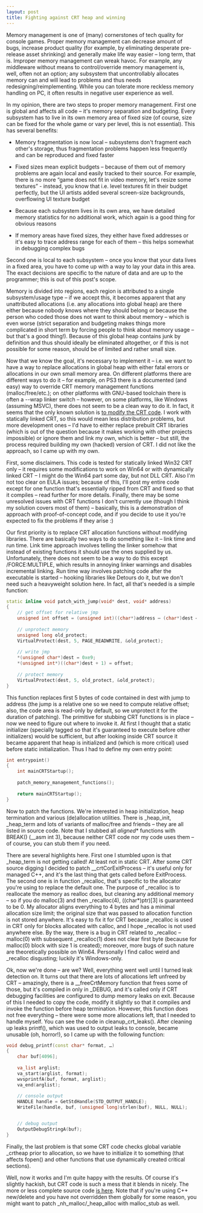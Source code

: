 ```yaml
---
layout: post
title: Fighting against CRT heap and winning
---
```


Memory management is one of (many) cornerstones of tech quality for console games. Proper memory management can decrease amount of bugs, increase product quality (for example, by eliminating desperate pre-release asset shrinking) and generally make life way easier – long term, that is. Improper memory management can wreak havoc. For example, any middleware without means to control/override memory management is, well, often not an option; any subsystem that uncontrollably allocates memory can and will lead to problems and thus needs redesigning/reimplementing. While you can tolerate more reckless memory handling on PC, it often results in negative user experience as well.

In my opinion, there are two steps to proper memory management. First one is global and affects all code – it's memory separation and budgeting. Every subsystem has to live in its own memory area of fixed size (of course, size can be fixed for the whole game or vary per level, this is not essential). This has several benefits:

* Memory fragmentation is now local – subsystems don't fragment each other's storage, thus fragmentation problems happen less frequently and can be reproduced and fixed faster

* Fixed sizes mean explicit budgets – because of them out of memory problems are again local and easily tracked to their source. For example, there is no more “game does not fit in video memory, let's resize some textures” - instead, you know that i.e. level textures fit in their budget perfectly, but the UI artists added several screen-size backgrounds, overflowing UI texture budget

* Because each subsystem lives in its own area, we have detailed memory statistics for no additional work, which again is a good thing for obvious reasons

* If memory areas have fixed sizes, they either have fixed addresses or it's easy to trace address range for each of them – this helps somewhat in debugging complex bugs

Second one is local to each subsystem – once you know that your data lives in a fixed area, you have to come up with a way to lay your data in this area. The exact decisions are specific to the nature of data and are up to the programmer; this is out of this post's scope.

Memory is divided into regions, each region is attributed to a single subsystem/usage type – if we accept this, it becomes apparent that any unattributed allocations (i.e. any allocations into global heap) are there either because nobody knows where they should belong or because the person who coded those does not want to think about memory – which is even worse (strict separation and budgeting makes things more complicated in short term by forcing people to think about memory usage – but that's a good thing!). Because of this global heap contains junk by definition and thus should ideally be eliminated altogether, or if this is not possible for some reason, should be of limited and rather small size.

Now that we know the goal, it's necessary to implement it – i.e. we want to have a way to replace allocations in global heap with either fatal errors or allocations in our own small memory area. On different platforms there are different ways to do it – for example, on PS3 there is a documented (and easy) way to override CRT memory management functions (malloc/free/etc.); on other platforms with GNU-based toolchain there is often a --wrap linker switch – however, on some platforms, like Windows (assuming MSVC), there does not seem to be a clean way to do it. In fact, it seems that the only known solution is [to modify the CRT code](http://benjamin.smedbergs.us/blog/2008-01-10/patching-the-windows-crt/). I work with statically linked CRT, so this would mean less distribution problems, but more development ones – I'd have to either replace prebuilt CRT libraries (which is out of the question because it makes working with other projects impossible) or ignore them and link my own, which is better – but still, the process required building my own (hacked) version of CRT. I did not like the approach, so I came up with my own.

First, some disclaimers. This code is tested for statically linked Win32 CRT only – it requires some modifications to work on Win64 or with dynamically linked CRT – I might do the Win64 part some day, but not DLL CRT. Also I'm not too clear on EULA issues; because of this, I'll post my entire code except for one function that's essentially ripped from CRT and fixed so that it compiles – read further for more details. Finally, there may be some unresolved issues with CRT functions I don't currently use (though I think my solution covers most of them) – basically, this is a demonstration of approach with proof-of-concept code, and if you decide to use it you're expected to fix the problems if they arise :)

Our first priority is to replace CRT allocation functions without modifying libraries. There are basically two ways to do something like it – link time and run time. Link time approach involves telling the linker somehow that instead of existing functions it should use the ones supplied by us. Unfortunately, there does not seem to be a way to do this except /FORCE:MULTIPLE, which results in annoying linker warnings and disables incremental linking. Run time way involves patching code after the executable is started – hooking libraries like Detours do it, but we don't need such a heavyweight solution here. In fact, all that's needed is a simple function:

```c++
static inline void patch_with_jump(void* dest, void* address)
{
    // get offset for relative jmp
    unsigned int offset = (unsigned int)((char*)address – (char*)dest – 5);
    
    // unprotect memory
    unsigned long old_protect;
    VirtualProtect(dest, 5, PAGE_READWRITE, &old_protect);
    
    // write jmp
    *(unsigned char*)dest = 0xe9;
    *(unsigned int*)((char*)dest + 1) = offset;
    
    // protect memory
    VirtualProtect(dest, 5, old_protect, &old_protect);
}
```

This function replaces first 5 bytes of code contained in dest with jump to address (the jump is a relative one so we need to compute relative offset; also, the code area is read-only by default, so we unprotect it for the duration of patching). The primitive for stubbing CRT functions is in place – now we need to figure out where to invoke it. At first I thought that a static initializer (specially tagged so that it's guaranteed to execute before other initializers) would be sufficient, but after looking inside CRT source it became apparent that heap is initialized and (which is more critical) used before static initialization. Thus I had to define my own entry point:

```c++
int entrypoint()
{
    int mainCRTStartup();
    
    patch_memory_management_functions();
    
    return mainCRTStartup();
}
```

Now to patch the functions. We're interested in heap initialization, heap termination and various (de)allocation utilities. There is _heap_init, _heap_term and lots of variants of malloc/free and friends – they are all listed in source code. Note that I stubbed all _aligned_* functions with BREAK() (__asm int 3), because neither CRT code nor my code uses them – of course, you can stub them if you need.

There are several highlights here. First one I stumbled upon is that _heap_term is not getting called! At least not in static CRT. After some CRT source digging I decided to patch __crtCorExitProcess – it's useful only for managed C++, and it's the last thing that gets called before ExitProcess. The second one is in function _recalloc, that's specific to the allocator you're using to replace the default one. The purpose of _recalloc is to reallocate the memory as realloc does, but cleaning any additional memory – so if you do malloc(3) and then _recalloc(4), ((char*)ptr)[3] is guaranteed to be 0. My allocator aligns everything to 4 bytes and has a minimal allocation size limit; the original size that was passed to allocation function is not stored anywhere. It's easy to fix it for CRT because _recalloc is used in CRT only for blocks allocated with calloc, and I hope _recalloc is not used anywhere else. By the way, there is a bug in CRT related to _recalloc – malloc(0) with subsequent _recalloc(1) does not clear first byte (because for malloc(0) block with size 1 is created); moreover, more bugs of such nature are theoretically possible on Win64. Personally I find calloc weird and _recalloc disgusting; luckily it's Windows-only.

Ok, now we're done – are we? Well, everything went well until I turned leak detection on. It turns out that there are lots of allocations left unfreed by CRT – amazingly, there is a __freeCrtMemory function that frees some of those, but it's compiled in only in _DEBUG, and it's called only if CRT debugging facilities are configured to dump memory leaks on exit. Because of this I needed to copy the code, modify it slightly so that it compiles and invoke the function before heap termination. However, this function does not free everything – there were some more allocations left, that I needed to handle myself. You can see the code in cleanup_crt_leaks(). After cleaning up leaks printf(), which was used to output leaks to console, became unusable (oh, horror!), so I came up with the following function:

```c++
void debug_printf(const char* format, …)
{
    char buf[4096];
    
    va_list arglist;
    va_start(arglist, format);
    wvsprintfA(buf, format, arglist);
    va_end(arglist);
    
    // console output
    HANDLE handle = GetStdHandle(STD_OUTPUT_HANDLE);
    WriteFile(handle, buf, (unsigned long)strlen(buf), NULL, NULL);


    // debug output
    OutputDebugStringA(buf);
}
```

Finally, the last problem is that some CRT code checks global variable _crtheap prior to allocation, so we have to initialize it to something (that affects fopen() and other functions that use dynamically created critical sections).

Well, now it works and I'm quite happy with the results. Of course it's slightly hackish, but CRT code is such a mess that it blends in nicely. The more or less complete source code [is here](http://www.everfall.com/paste/id.php?aivmcjmkmvy7). Note that if you're using C++ new/delete and you have not overridden them globally for some reason, you might want to patch _nh_malloc/_heap_alloc with malloc_stub as well.
